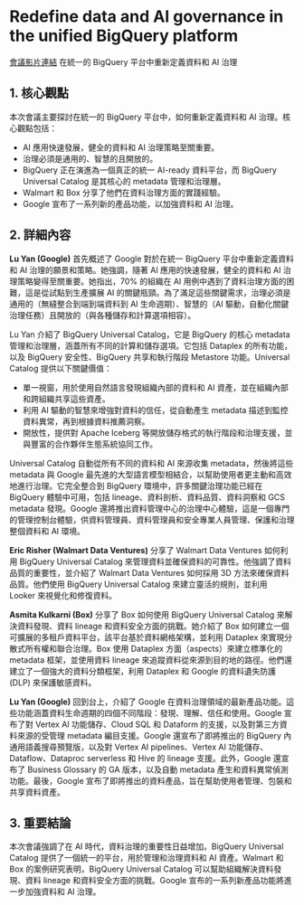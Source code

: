 # Redefine data and AI governance in the unified BigQuery platform
[會議影片連結](https://www.youtube.com/watch?v=g2LIKmswKXM)
在統一的 BigQuery 平台中重新定義資料和 AI 治理

## 1. 核心觀點

本次會議主要探討在統一的 BigQuery 平台中，如何重新定義資料和 AI 治理。核心觀點包括：

*   AI 應用快速發展，健全的資料和 AI 治理策略至關重要。
*   治理必須是通用的、智慧的且開放的。
*   BigQuery 正在演進為一個真正的統一 AI-ready 資料平台，而 BigQuery Universal Catalog 是其核心的 metadata 管理和治理層。
*   Walmart 和 Box 分享了他們在資料治理方面的實踐經驗。
*   Google 宣布了一系列新的產品功能，以加強資料和 AI 治理。

## 2. 詳細內容

**Lu Yan (Google)** 首先概述了 Google 對於在統一 BigQuery 平台中重新定義資料和 AI 治理的願景和策略。她強調，隨著 AI 應用的快速發展，健全的資料和 AI 治理策略變得至關重要。她指出，70% 的組織在 AI 用例中遇到了資料治理方面的困難，這是從試點到生產擴展 AI 的關鍵瓶頸。為了滿足這些關鍵需求，治理必須是通用的（無縫整合到端到端資料到 AI 生命週期）、智慧的（AI 驅動，自動化關鍵治理任務）且開放的（與各種儲存和計算選項相容）。

Lu Yan 介紹了 BigQuery Universal Catalog，它是 BigQuery 的核心 metadata 管理和治理層，涵蓋所有不同的計算和儲存選項。它包括 Dataplex 的所有功能，以及 BigQuery 安全性、BigQuery 共享和執行階段 Metastore 功能。Universal Catalog 提供以下關鍵價值：

*   單一視窗，用於使用自然語言發現組織內部的資料和 AI 資產，並在組織內部和跨組織共享這些資產。
*   利用 AI 驅動的智慧來增強對資料的信任，從自動產生 metadata 描述到監控資料異常，再到根據資料推薦洞察。
*   開放性，提供對 Apache Iceberg 等開放儲存格式的執行階段和治理支援，並與豐富的合作夥伴生態系統協同工作。

Universal Catalog 自動從所有不同的資料和 AI 來源收集 metadata，然後將這些 metadata 與 Google 最先進的大型語言模型相結合，以幫助使用者更主動和高效地進行治理。它完全整合到 BigQuery 環境中，許多關鍵治理功能已經在 BigQuery 體驗中可用，包括 lineage、資料剖析、資料品質、資料洞察和 GCS metadata 發現。Google 還將推出資料管理中心的治理中心體驗，這是一個專門的管理控制台體驗，供資料管理員、資料管理員和安全專業人員管理、保護和治理整個資料和 AI 環境。

**Eric Risher (Walmart Data Ventures)** 分享了 Walmart Data Ventures 如何利用 BigQuery Universal Catalog 來管理資料並確保資料的可靠性。他強調了資料品質的重要性，並介紹了 Walmart Data Ventures 如何採用 3D 方法來確保資料品質。他們使用 BigQuery Universal Catalog 來建立靈活的規則，並利用 Looker 來視覺化和修復資料。

**Asmita Kulkarni (Box)** 分享了 Box 如何使用 BigQuery Universal Catalog 來解決資料發現、資料 lineage 和資料安全方面的挑戰。她介紹了 Box 如何建立一個可擴展的多租戶資料平台，該平台基於資料網格架構，並利用 Dataplex 來實現分散式所有權和聯合治理。Box 使用 Dataplex 方面（aspects）來建立標準化的 metadata 框架，並使用資料 lineage 來追蹤資料從來源到目的地的路徑。他們還建立了一個強大的資料分類框架，利用 Dataplex 和 Google 的資料遺失防護 (DLP) 來保護敏感資料。

**Lu Yan (Google)** 回到台上，介紹了 Google 在資料治理領域的最新產品功能。這些功能涵蓋資料生命週期的四個不同階段：發現、理解、信任和使用。Google 宣布了對 Vertex AI 功能儲存、Cloud SQL 和 Dataform 的支援，以及對第三方資料來源的受管理 metadata 編目支援。Google 還宣布了即將推出的 BigQuery 內通用語義搜尋預覽版，以及對 Vertex AI pipelines、Vertex AI 功能儲存、Dataflow、Dataproc serverless 和 Hive 的 lineage 支援。此外，Google 還宣布了 Business Glossary 的 GA 版本，以及自動 metadata 產生和資料異常偵測功能。最後，Google 宣布了即將推出的資料產品，旨在幫助使用者管理、包裝和共享資料資產。

## 3. 重要結論

本次會議強調了在 AI 時代，資料治理的重要性日益增加。BigQuery Universal Catalog 提供了一個統一的平台，用於管理和治理資料和 AI 資產。Walmart 和 Box 的案例研究表明，BigQuery Universal Catalog 可以幫助組織解決資料發現、資料 lineage 和資料安全方面的挑戰。Google 宣布的一系列新產品功能將進一步加強資料和 AI 治理。
